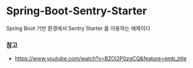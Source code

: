 # Spring-Boot-Sentry-Starter

Spring Boot 기반 환경에서 Sentry Starter 를 이용하는 예제이다

### 참고
- https://www.youtube.com/watch?v=BZOI2P0zgCQ&feature=emb_title